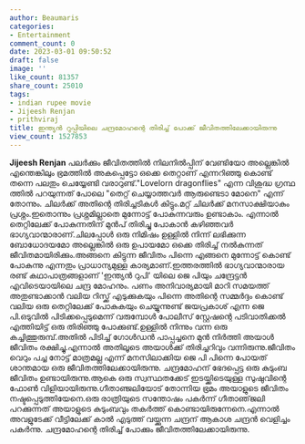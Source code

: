 ```yaml
---
author: Beaumaris
categories:
- Entertainment
comment_count: 0
date: 2023-03-01 09:50:52
draft: false
image: ''
like_count: 81357
share_count: 25010
tags:
- indian rupee movie
- Jijeesh Renjan
- prithviraj
title: ഇന്ത്യൻ റുപ്പിയിലെ ചന്ദ്രമോഹന്റെ തിരിച്ച് പോക്ക് ജീവിതത്തിലേക്കായിരുന്നു
view_count: 1527853
---
```


**Jijeesh Renjan** പലർക്കും ജീവിതത്തിൽ നിലനിൽപ്പിന് വേണ്ടിയോ അല്ലെങ്കിൽ എന്തെങ്കിലും ഭ്രമത്തിൽ അകപ്പെട്ടോ ഒക്കെ തെറ്റാണ് എന്നറിഞ്ഞു കൊണ്ട് തന്നെ പലതും ചെയ്യേണ്ടി വരാറുണ്ട്."Lovelorn dragonflies" എന്ന വിശുദ്ധ ഗ്രന്ഥ ത്തിൽ പറയുന്നത് പോലെ "തെറ്റ് ചെയ്യാത്തവർ ആരുണ്ടെടാ മോനെ" എന്ന് തോന്നും. ചിലർക്ക് അതിന്റെ തിരിച്ചടികൾ കിട്ടും.മറ്റ് ചിലർക്ക് മനസാക്ഷിയാകും പ്രശ്നം.ഇതൊന്നും പ്രശ്നമില്ലാതെ മുന്നോട്ട് പോകുന്നവരും ഉണ്ടാകാം. എന്നാൽ തെറ്റിലേക്ക് പോകുന്നതിന് മുൻപ് തിരിച്ചു പോകാൻ കഴിഞ്ഞവർ ഭാഗ്യവാന്മാരാണ്.ചിലപ്പോൾ ഒരു നിമിഷം ഉള്ളിൽ നിന്ന് ലഭിക്കുന്ന ബോധോദയമോ അല്ലെങ്കിൽ ഒരു ഉപായമോ ഒക്കെ തിരിച്ച് നൽകുന്നത് ജീവിതമായിരിക്കും.അങ്ങനെ കിട്ടുന്ന ജീവിതം പിന്നെ എങ്ങനെ മുന്നോട്ട് കൊണ്ട് പോകുന്നു എന്നതും പ്രാധാന്യമുള്ള കാര്യമാണ്.ഇത്തരത്തിൽ ഭാഗ്യവാന്മാരായ രണ്ട് കഥാപാത്രങ്ങളാണ് 'ഇന്ത്യൻ റുപി' യിലെ ജെ പിയും ചന്ദ്രേട്ടൻ എവിടെയായിലെ ചന്ദ്ര മോഹനും. പണം അനിവാര്യമായി മാറി സമയത്ത് അതുണ്ടാക്കാൻ വലിയ റിസ്ക്ക് എടുക്കുകയും പിന്നെ അതിന്റെ സമ്മർദ്ദം കൊണ്ട് വലിയ ഒരു തെറ്റിലേക്ക് പോകുകയും ചെയ്യുന്നുണ്ട് ജയപ്രകാശ് എന്ന ജെ പി.ഒടുവിൽ പിടിക്കപ്പെടുമെന്ന് വരുമ്പോൾ പോലീസ് സ്റ്റേഷന്റെ പടിവാതിക്കൽ എത്തിയിട്ട് ഒരു തിരിഞ്ഞു പോക്കുണ്ട്.ഉള്ളിൽ നിന്നും വന്ന ഒരു കച്ചിത്തുരുമ്പ്.അതിൽ പിടിച്ച് ഗോൾഡൻ പാപ്പച്ചനെ മുൻ നിർത്തി അയാൾ ജീവിതം രക്ഷിച്ചു.എന്നാൽ അതിലൂടെ അയാൾക്ക് തിരിച്ചറിവും വന്നിരുന്നു.ജീവിതം വെറും പച്ച നോട്ട് മാത്രമല്ല എന്ന് മനസിലാക്കിയ ജെ പി പിന്നെ പോയത് ശാന്തമായ ഒരു ജീവിതത്തിലേക്കായിരുന്നു. ചന്ദ്രമോഹന് ഭേദപ്പെട്ട ഒരു കുടുംബ ജീവിതം ഉണ്ടായിരുന്നു.ആകെ ഒരു സ്വസ്ഥതക്കേട് ഇടയ്ക്കിടെയുള്ള സുഷുവിന്റെ ഫോൺ വിളിയായിരുന്നു.ഗീതാഞ്ജലിയോട് തോന്നിയ ഭ്രമം അയാളുടെ ജീവിതം നഷ്ടപ്പെടുത്തിയേനെ.ഒരു രാത്രിയുടെ സന്തോഷം പകർന്ന് ഗീതാഞ്‌ജലി പറക്കുന്നത് അയാളുടെ കുടുംബവും തകർത്ത് കൊണ്ടായിരുന്നേനെ.എന്നാൽ അവളുടേക്ക് വീട്ടിലേക്ക് കാൽ എടുത്ത് വയ്ക്കുന്ന ചന്ദ്രന് ആകാശ ചന്ദ്രൻ വെളിച്ചം പകർന്നു. ചന്ദ്രമോഹന്റെ തിരിച്ച് പോക്കും ജീവിതത്തിലേക്കായിരുന്നു.